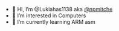 - 👋 Hi, I’m @Lukiahas1138 aka [@npmitche](https://github.com/npmitche)
- 👀 I’m interested in Computers
- 🌱 I’m currently learning ARM asm

<!---
Lukiahas1138/Lukiahas1138 is a ✨ special ✨ repository because its `README.md` (this file) appears on your GitHub profile.
You can click the Preview link to take a look at your changes.
--->
